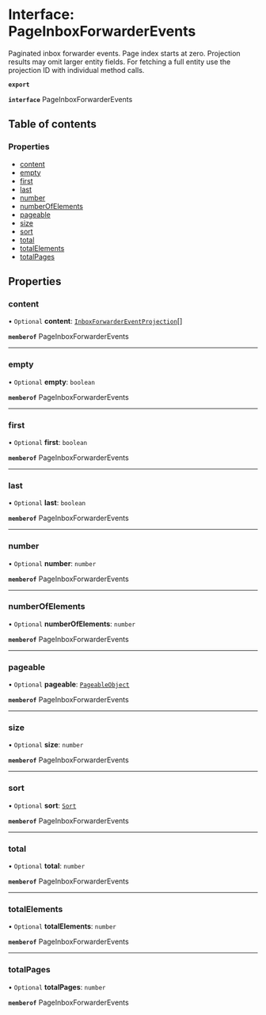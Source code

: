# Interface: PageInboxForwarderEvents

Paginated inbox forwarder events. Page index starts at zero. Projection results may omit larger entity fields. For fetching a full entity use the projection ID with individual method calls.

**`export`**

**`interface`** PageInboxForwarderEvents

## Table of contents

### Properties

- [content](PageInboxForwarderEvents.md#content)
- [empty](PageInboxForwarderEvents.md#empty)
- [first](PageInboxForwarderEvents.md#first)
- [last](PageInboxForwarderEvents.md#last)
- [number](PageInboxForwarderEvents.md#number)
- [numberOfElements](PageInboxForwarderEvents.md#numberofelements)
- [pageable](PageInboxForwarderEvents.md#pageable)
- [size](PageInboxForwarderEvents.md#size)
- [sort](PageInboxForwarderEvents.md#sort)
- [total](PageInboxForwarderEvents.md#total)
- [totalElements](PageInboxForwarderEvents.md#totalelements)
- [totalPages](PageInboxForwarderEvents.md#totalpages)

## Properties

### <a id="content" name="content"></a> content

• `Optional` **content**: [`InboxForwarderEventProjection`](InboxForwarderEventProjection.md)[]

**`memberof`** PageInboxForwarderEvents

___

### <a id="empty" name="empty"></a> empty

• `Optional` **empty**: `boolean`

**`memberof`** PageInboxForwarderEvents

___

### <a id="first" name="first"></a> first

• `Optional` **first**: `boolean`

**`memberof`** PageInboxForwarderEvents

___

### <a id="last" name="last"></a> last

• `Optional` **last**: `boolean`

**`memberof`** PageInboxForwarderEvents

___

### <a id="number" name="number"></a> number

• `Optional` **number**: `number`

**`memberof`** PageInboxForwarderEvents

___

### <a id="numberofelements" name="numberofelements"></a> numberOfElements

• `Optional` **numberOfElements**: `number`

**`memberof`** PageInboxForwarderEvents

___

### <a id="pageable" name="pageable"></a> pageable

• `Optional` **pageable**: [`PageableObject`](PageableObject.md)

**`memberof`** PageInboxForwarderEvents

___

### <a id="size" name="size"></a> size

• `Optional` **size**: `number`

**`memberof`** PageInboxForwarderEvents

___

### <a id="sort" name="sort"></a> sort

• `Optional` **sort**: [`Sort`](Sort.md)

**`memberof`** PageInboxForwarderEvents

___

### <a id="total" name="total"></a> total

• `Optional` **total**: `number`

**`memberof`** PageInboxForwarderEvents

___

### <a id="totalelements" name="totalelements"></a> totalElements

• `Optional` **totalElements**: `number`

**`memberof`** PageInboxForwarderEvents

___

### <a id="totalpages" name="totalpages"></a> totalPages

• `Optional` **totalPages**: `number`

**`memberof`** PageInboxForwarderEvents
